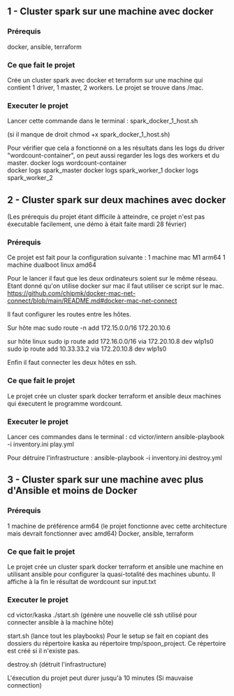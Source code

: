 ## 1 - Cluster spark sur une machine avec docker

### Prérequis
docker, ansible, terraform

### Ce que fait le projet
Crée un cluster spark avec docker et terraform sur une machine qui contient 1 driver, 1 master, 2 workers.
Le projet se trouve dans /mac.

### Executer le projet
Lancer cette commande dans le terminal : 
spark_docker_1_host.sh

(si il manque de droit chmod +x spark_docker_1_host.sh)

Pour vérifier que cela a fonctionné on a les résultats dans les logs du driver "wordcount-container", on peut aussi regarder les logs des workers et du master.
docker logs wordcount-container  
docker logs spark_master
docker logs spark_worker_1
docker logs spark_worker_2

## 2 - Cluster spark sur deux machines avec docker
(Les prérequis du projet étant difficile à atteindre, ce projet n'est pas éxecutable facilement, une démo à était faite mardi 28 février)

### Prérequis
Ce projet est fait pour la configuration suivante : 
1 machine mac M1 arm64
1 machine dualboot linux amd64

Pour le lancer il faut que les deux ordinateurs soient sur le même réseau.
Etant donné qu'on utilise docker sur mac il faut utiliser ce script sur le mac.
https://github.com/chipmk/docker-mac-net-connect/blob/main/README.md#docker-mac-net-connect

Il faut configurer les routes entre les hôtes.

Sur hôte mac
sudo route -n add 172.15.0.0/16 172.20.10.6

sur hôte linux
sudo ip route add 172.16.0.0/16 via 172.20.10.8 dev wlp1s0
sudo ip route add 10.33.33.2 via 172.20.10.8 dev wlp1s0

Enfin il faut connecter les deux hôtes en ssh.

### Ce que fait le projet
Le projet crée un cluster spark docker terraform et ansible deux machines qui éxecutent le programme wordcount.

### Executer le projet
Lancer ces commandes dans le terminal : 
cd victor/intern
ansible-playbook -i inventory.ini play.yml  

Pour détruire l'infrastructure : 
ansible-playbook -i inventory.ini destroy.yml  

## 3 - Cluster spark sur une machine avec plus d'Ansible et moins de Docker

### Prérequis
1 machine de préférence arm64 (le projet fonctionne avec cette architecture mais devrait fonctionner avec amd64)
Docker, ansible, terraform

### Ce que fait le projet
Le projet crée un cluster spark docker terraform et ansible une machine en utilisant ansible pour configurer la quasi-totalité des machines ubuntu. Il affiche à la fin le résultat de wordcount sur input.txt

### Executer le projet
cd victor/kaska
./start.sh
(génère une nouvelle clé ssh utilisé pour connecter ansible à la machine hôte)

start.sh
(lance tout les playbooks)
Pour le setup se fait en copiant des dossiers du répertoire kaska au répertoire tmp/spoon_project. Ce répertoire est créé si il n'existe pas.

destroy.sh
(détruit l'infrastructure)

L'éxecution du projet peut durer jusqu'à 10 minutes (Si mauvaise connection)
